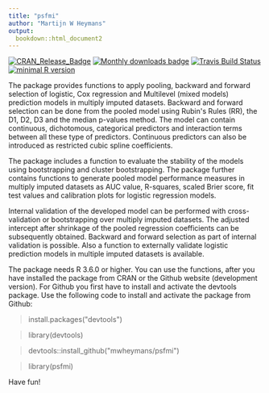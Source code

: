 ```yaml
---
title: "psfmi"
author: "Martijn W Heymans"
output:
  bookdown::html_document2
---
```


[![CRAN_Release_Badge](https://www.r-pkg.org/badges/version-ago/psfmi)](https://CRAN.R-project.org/package=psfmi)
[![Monthly downloads badge](https://cranlogs.r-pkg.org/badges/last-month/psfmi?color=blue)](https://CRAN.R-project.org/package=psfmi)
[![Travis Build Status](https://travis-ci.com/mwheymans/psfmi.svg?branch=master)](https://travis-ci.org/mwheymans/psfmi) 
[![minimal R version](https://img.shields.io/badge/R%3E%3D-3.6.0-6666ff.svg)](https://cran.r-project.org/)

The package provides functions to apply pooling, backward and forward selection 
of logistic, Cox regression and Multilevel (mixed models) prediction 
models in multiply imputed datasets. Backward and forward selection can be done 
from the pooled model using Rubin's Rules (RR), the D1, D2, D3 and 
the median p-values method. The model can contain	continuous, dichotomous, 
categorical predictors and interaction terms between all these type of predictors. 
Continuous predictors	can also be introduced as restricted cubic spline coefficients. 

The package includes a function to evaluate the stability 
of the models	using bootstrapping and cluster bootstrapping. The package further 
contains functions to generate pooled model performance measures in multiply 
imputed datasets as AUC value, R-squares, scaled Brier score, fit test values and 
calibration	plots for logistic regression models. 

Internal validation of the developed model can be performed with cross-validation or 
bootstrapping over multiply imputed datasets. The adjusted intercept after shrinkage 
of the pooled regression coefficients can be subsequently obtained. 
Backward and forward selection as part of internal validation is possible. 
Also a function to externally validate logistic	prediction models in 
multiple imputed datasets is available.

The package needs R 3.6.0 or higher. You can use the functions, 
after you have installed the package from CRAN or the Github website 
(development version). For Github you first have to install and activate 
the devtools package. Use the following code to install and activate 
the package from Github:

> install.packages("devtools")

> library(devtools)

> devtools::install_github("mwheymans/psfmi")

> library(psfmi)

Have fun! 





